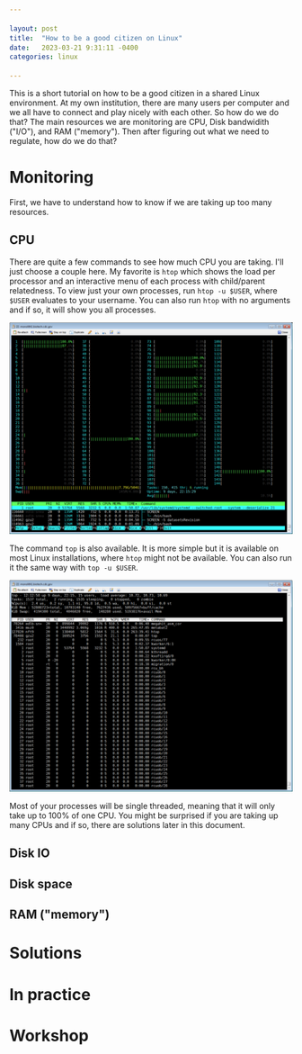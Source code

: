 ```yaml
---

layout: post
title:  "How to be a good citizen on Linux"
date:   2023-03-21 9:31:11 -0400
categories: linux

---
```


This is a short tutorial on how to be a good citizen in a shared Linux environment.
At my own institution, there are many users per computer and we all have to connect and play nicely with each other.
So how do we do that?
The main resources we are monitoring are CPU, Disk bandwidith ("I/O"), and RAM ("memory").
Then after figuring out what we need to regulate, how do we do that?

# Monitoring

First, we have to understand how to know if we are taking up too many resources.

## CPU

There are quite a few commands to see how much CPU you are taking.
I'll just choose a couple here.
My favorite is `htop` which shows the load per processor
and an interactive menu of each process with child/parent relatedness.
To view just your own processes, run `htop -u $USER`, where `$USER` evaluates to your username.
You can also run `htop` with no arguments and if so, it will show you all processes.

![htop example](/images/htop.png)

The command `top` is also available. 
It is more simple but it is available on most Linux installations, where `htop` might not be available.
You can also run it the same way with `top -u $USER`.

![top example](/images/top.png)

Most of your processes will be single threaded, meaning that it will only take up to 100% of one CPU.
You might be surprised if you are taking up many CPUs 
and if so, there are solutions later in this document.

## Disk IO

## Disk space

## RAM ("memory")

# Solutions

# In practice

# Workshop


